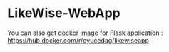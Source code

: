 # LikeWise-WebApp

You can also get docker image for Flask application : https://hub.docker.com/r/oyucedag/likewiseapp
